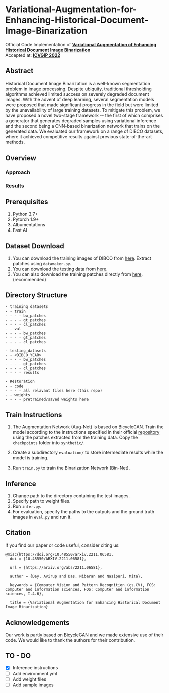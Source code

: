 # Variational-Augmentation-for-Enhancing-Historical-Document-Image-Binarization
Official Code Implementation of **[Variational Augmentation of Enhancing Historical Document Image Binarization](https://arxiv.org/abs/2211.06581)** <br>
Accepted at: **[ICVGIP 2022](https://events.iitgn.ac.in/2022/icvgip/accepted_papers.html)** <br>

## Abstract
Historical Document Image Binarization is a well-known segmentation problem in image processing. Despite ubiquity, traditional thresholding algorithms achieved limited success on severely degraded document images. With the advent of deep learning, several segmentation models were proposed that made significant progress in the field but were limited by the unavailability of large training datasets. To mitigate this problem, we have proposed a novel two-stage framework -- the first of which comprises a generator that generates degraded samples using variational inference and the second being a CNN-based binarization network that trains on the generated data. We evaluated our framework on a range of DIBCO datasets, where it achieved competitive results against previous state-of-the-art methods.

## Overview
### Approach
### Results
## Prerequisites
1. Python 3.7+
2. Pytorch 1.9+
3. Albumentations
4. Fast AI

## Dataset Download
1. You can download the training images of DIBCO from [here](https://drive.google.com/file/d/1tpgxnHPHpwA9F39WNauucwtCDcLV7fRx/view?usp=share_link). Extract patches using ```datamaker.py```.
2. You can download the testing data from [here](https://drive.google.com/file/d/1tpgxnHPHpwA9F39WNauucwtCDcLV7fRx/view?usp=share_link).
3. You can also download the training patches directly from [here](https://drive.google.com/file/d/1tpgxnHPHpwA9F39WNauucwtCDcLV7fRx/view?usp=share_link). (recommended)
## Directory Structure
```
- training_datasets
- - train
- - - - bw_patches
- - - - gt_patches
- - - - cl_patches
- - val
- - - - bw_patches
- - - - gt_patches
- - - - cl_patches

- testing_datasets
- - <DIBCO_YEAR>
- - - - bw_patches
- - - - gt_patches
- - - - cl_patches
- - - - results

- Restoration
- - code
- - - - all relavant files here (this repo)
- - weights
- - - - pretrained/saved weights here
```

## Train Instructions
1. The Augmentation Network (Aug-Net) is based on BicycleGAN. Train the model according to the instructions specified in their official [repository](https://github.com/junyanz/BicycleGAN) using the patches extracted from the training data. Copy the ```checkpoints``` folder into ```synthetic/```.

2. Create a subdirectory ```evaluation/``` to store intermediate results while the model is training.

3. Run ```train.py``` to train the Binarization Network (Bin-Net).

## Inference
1. Change path to the directory containing the test images.
2. Specify path to weight files.
3. Run ```infer.py```.
4. For evaluation, specify the paths to the outputs and the ground truth images in ```eval.py``` and run it. 

## Citation
If you find our paper or code useful, consider citing us:
```
@misc{https://doi.org/10.48550/arxiv.2211.06581,
  doi = {10.48550/ARXIV.2211.06581},
  
  url = {https://arxiv.org/abs/2211.06581},
  
  author = {Dey, Avirup and Das, Nibaran and Nasipuri, Mita},
  
  keywords = {Computer Vision and Pattern Recognition (cs.CV), FOS: Computer and information sciences, FOS: Computer and information sciences, I.4.6},
  
  title = {Variational Augmentation for Enhancing Historical Document Image Binarization}
```
## Acknowledgements
Our work is partly based on BicycleGAN and we made extensive use of their code. We would like to thank the authors for their contribution.
## TO - DO
- [X] Inference instructions
- [ ] Add environment.yml
- [ ] Add weight files
- [ ] Add sample images
